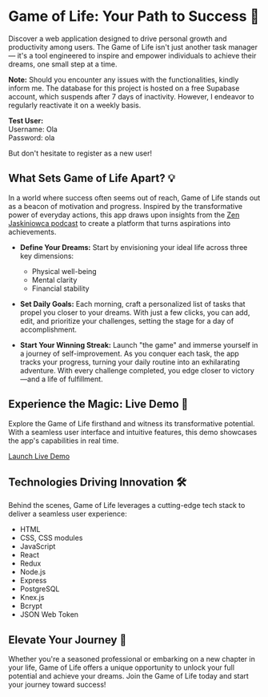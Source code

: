 # Game of Life: Your Path to Success 🚀

Discover a web application designed to drive personal growth and productivity among users. The Game of Life isn't just another task manager — it's a tool engineered to inspire and empower individuals to achieve their dreams, one small step at a time.

**Note:** Should you encounter any issues with the functionalities, kindly inform me. The database for this project is hosted on a free Supabase account, which suspends after 7 days of inactivity. However, I endeavor to regularly reactivate it on a weekly basis.

**Test User:**  
Username: Ola  
Password: ola

But don't hesitate to register as a new user!

## What Sets Game of Life Apart? 💡

In a world where success often seems out of reach, Game of Life stands out as a beacon of motivation and progress. Inspired by the transformative power of everyday actions, this app draws upon insights from the [Zen Jaskiniowca podcast](https://zenjaskiniowca.pl/jak-wyrobic-nawyk-wygrywania/) to create a platform that turns aspirations into achievements.

- **Define Your Dreams:** Start by envisioning your ideal life across three key dimensions:
    - Physical well-being
    - Mental clarity
    - Financial stability

- **Set Daily Goals:** Each morning, craft a personalized list of tasks that propel you closer to your dreams. With just a few clicks, you can add, edit, and prioritize your challenges, setting the stage for a day of accomplishment.

- **Start Your Winning Streak:** Launch "the game" and immerse yourself in a journey of self-improvement. As you conquer each task, the app tracks your progress, turning your daily routine into an exhilarating adventure. With every challenge completed, you edge closer to victory—and a life of fulfillment.

## Experience the Magic: Live Demo 🌟

Explore the Game of Life firsthand and witness its transformative potential. With a seamless user interface and intuitive features, this demo showcases the app's capabilities in real time.

[Launch Live Demo](https://gameoflife.onrender.com/)

## Technologies Driving Innovation 🛠️

Behind the scenes, Game of Life leverages a cutting-edge tech stack to deliver a seamless user experience:
- HTML
- CSS, CSS modules
- JavaScript
- React
- Redux
- Node.js
- Express
- PostgreSQL
- Knex.js
- Bcrypt
- JSON Web Token

## Elevate Your Journey 🚀

Whether you're a seasoned professional or embarking on a new chapter in your life, Game of Life offers a unique opportunity to unlock your full potential and achieve your dreams. Join the Game of Life today and start your journey toward success!
